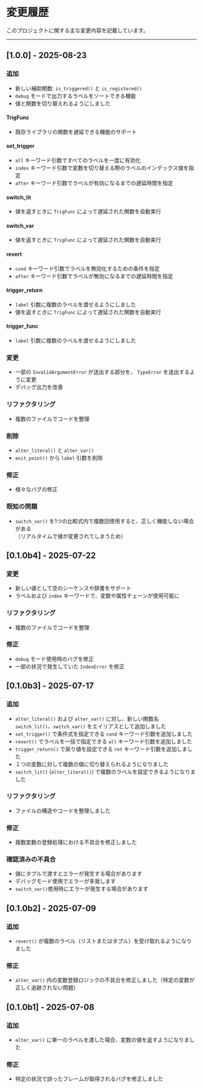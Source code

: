 # 変更履歴

このプロジェクトに関する主な変更内容を記載しています。

---
## [1.0.0] - 2025-08-23
### 追加
- 新しい補助関数: `is_triggered()` と `is_registered()`
- `debug` モードで出力するラベルをソートできる機能
- 値と関数を切り替えれるようにしました

#### TrigFunc
- 既存ライブラリの関数を遅延できる機能のサポート

#### set_trigger
- `all` キーワード引数ですべてのラベルを一度に有効化
- `index` キーワード引数で変数を切り替える際のラベルのインデックス値を指定
- `after` キーワード引数でラベルが有効になるまでの遅延時間を指定

#### switch_lit
- 値を返すときに `TrigFunc` によって遅延された関数を自動実行

#### switch_var
- 値を返すときに `TrigFunc` によって遅延された関数を自動実行

#### revert
- `cond` キーワード引数でラベルを無効化するための条件を指定
- `after` キーワード引数でラベルが無効になるまでの遅延時間を指定

#### trigger_return
- `label` 引数に複数のラベルを渡せるようにしました
- 値を返すときに `TrigFunc` によって遅延された関数を自動実行

#### trigger_func
- `label` 引数に複数のラベルを渡せるようにしました

### 変更
- 一部の `InvalidArgumentError` が送出する部分を、 `TypeError` を送出するように変更
- デバッグ出力を改善

### リファクタリング
- 複数のファイルでコードを整理

### 削除
- `alter_literal()` と `alter_var()`
- `exit_point()` から `label` 引数を削除

### 修正
- 様々なバグの修正

### 既知の問題
- `switch_var()` を1つの比較式内で複数回使用すると、正しく機能しない場合がある  
  （リアルタイムで値が変更されてしまうため）

## [0.1.0b4] - 2025-07-22
### 変更
- 新しい値として空のシーケンスや辞書をサポート
- ラベルおよび `index` キーワードで、変数や属性チェーンが使用可能に

### リファクタリング
- 複数のファイルでコードを整理

### 修正
- `debug` モード使用時のバグを修正
- 一部の状況で発生していた `IndexError` を修正

## [0.1.0b3] - 2025-07-17
### 追加
- `alter_literal()` および `alter_var()` に対し、新しい関数名 `switch_lit()`、`switch_var()` をエイリアスとして追加しました
- `set_trigger()` で条件式を指定できる `cond` キーワード引数を追加しました
- `revert()` でラベルを一括で指定できる `all` キーワード引数を追加しました
- `trigger_return()` で戻り値を設定できる `ret` キーワード引数を追加しました
- １つの変数に対して複数の値に切り替えられるようになりました
- `switch_lit()` (`alter_literal()`) で複数のラベルを設定できるようになりました

### リファクタリング
- ファイルの構造やコードを整理しました

### 修正
- 複数変数の登録処理における不具合を修正しました

### 確認済みの不具合
- 値にタプルで渡すとエラーが発生する場合があります
- デバッグモード使用でエラーが多発します
- `switch_var()`使用時にエラーが発生する場合があります

## [0.1.0b2] - 2025-07-09
### 追加
- `revert()` が複数のラベル（リストまたはタプル）を受け取れるようになりました

### 修正
- `alter_var()` 内の変数登録ロジックの不具合を修正しました（特定の変数が正しく追跡されない問題）
  
## [0.1.0b1] - 2025-07-08
### 追加
- `alter_var()` に単一のラベルを渡した場合、変数の値を返すようになりました

### 修正
- 特定の状況で誤ったフレームが取得されるバグを修正しました
